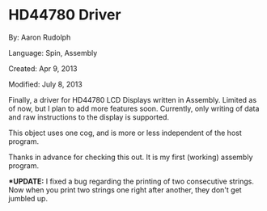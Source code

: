 # HD44780 Driver

By: Aaron Rudolph

Language: Spin, Assembly

Created: Apr 9, 2013

Modified: July 8, 2013

Finally, a driver for HD44780 LCD Displays written in Assembly. Limited as of now, but I plan to add more features soon. Currently, only writing of data and raw instructions to the display is supported.

This object uses one cog, and is more or less independent of the host program.

Thanks in advance for checking this out. It is my first (working) assembly program.

**\*UPDATE:** I fixed a bug regarding the printing of two consecutive strings. Now when you print two strings one right after another, they don't get jumbled up.
